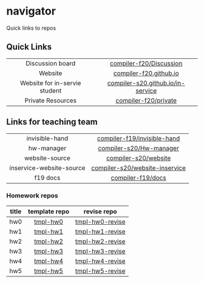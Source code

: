 # navigator

Quick links to repos

## Quick Links

|||
|:-:|:-:|
| Discussion board | [compiler-f20/Discussion](https://github.com/compiler-f20/discussion) |
| Website | [compiler-f20.github.io](https://compiler-f20.github.io) |
| Website for in-servie student | [compiler-s20.github.io/in-service](https://compiler-s20.github.io/in-service) |
| Private Resources | [compiler-f20/private](https://github.com/compiler-f20/private) |


## Links for teaching team

|||
|:-:|:-:|
| invisible-hand | [compiler-f19/invisible-hand](https://github.com/compiler-f19/invisible-hand) |
| hw-manager | [compiler-s20/Hw-manager](https://github.com/compiler-s20/Hw-manager) |
| website-source | [compiler-s20/website](https://github.com/compiler-s20/website) |
| inservice-website-source | [compiler-s20/website-inservice](https://github.com/compiler-s20/website-inservice) |
| f19 docs | [compiler-f19/docs](https://github.com/compiler-f19/docs) |

### Homework repos

|title|template repo|revise repo|
|:-:|:-:|:-:|
|hw0|[tmpl-hw0](https://github.com/compiler-f20/tmpl-hw0)|[tmpl-hw0-revise](https://github.com/compiler-f19/tmpl-hw0-revise)|
|hw1|[tmpl-hw1](https://github.com/compiler-f20/tmpl-hw1)|[tmpl-hw1-revise](https://github.com/compiler-f19/tmpl-hw1-revise)|
|hw2|[tmpl-hw2](https://github.com/compiler-f20/tmpl-hw2)|[tmpl-hw2-revise](https://github.com/compiler-f19/tmpl-hw2-revise)|
|hw3|[tmpl-hw3](https://github.com/compiler-f20/tmpl-hw3)|[tmpl-hw3-revise](https://github.com/compiler-f19/tmpl-hw3-revise)|
|hw4|[tmpl-hw4](https://github.com/compiler-f20/tmpl-hw4)|[tmpl-hw4-revise](https://github.com/compiler-f19/tmpl-hw4-revise)|
|hw5|[tmpl-hw5](https://github.com/compiler-f20/tmpl-hw5)|[tmpl-hw5-revise](https://github.com/compiler-f19/tmpl-hw5-revise)|
